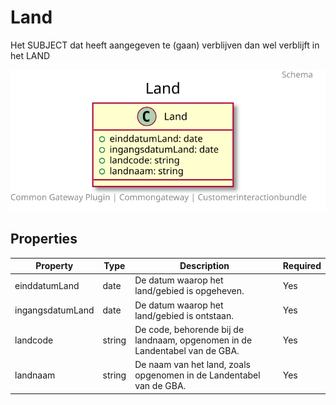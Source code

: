 # Land

Het SUBJECT dat heeft aangegeven te (gaan) verblijven dan wel verblijft in het LAND

![Class Diagram](https://github.com/CommonGateway/CustomerInteractionBundle/blob/taken-id/docs/schema/klant.land.svg)

## Properties

| Property | Type | Description | Required |
|----------|------|-------------|----------|
| einddatumLand | date | De datum waarop het land/gebied is opgeheven. | Yes |
| ingangsdatumLand | date | De datum waarop het land/gebied is ontstaan. | Yes |
| landcode | string | De code, behorende bij de landnaam, opgenomen in de Landentabel van de GBA. | Yes |
| landnaam | string | De naam van het land, zoals opgenomen in de Landentabel van de GBA. | Yes |
